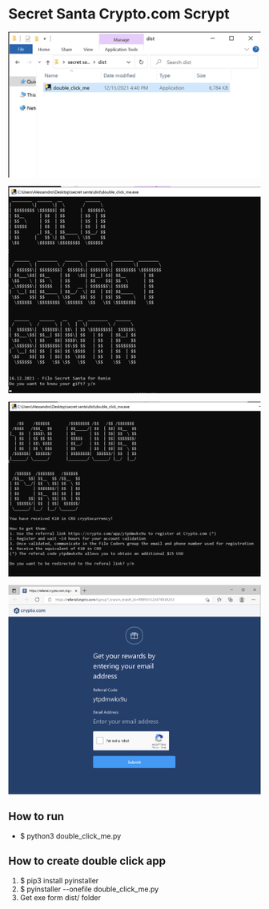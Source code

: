 # Secret Santa Crypto.com Scrypt

![0](https://raw.githubusercontent.com/alessandroiori/secret_santa_crypto_com_script/master/img/0.png)

![1](https://raw.githubusercontent.com/alessandroiori/secret_santa_crypto_com_script/master/img/1.png)

![2](https://raw.githubusercontent.com/alessandroiori/secret_santa_crypto_com_script/master/img/2.png)

![3](https://raw.githubusercontent.com/alessandroiori/secret_santa_crypto_com_script/master/img/3.png)

## How to run
* $ python3 double_click_me.py

## How to create double click app
1. $ pip3 install pyinstaller
2. $ pyinstaller --onefile double_click_me.py
3. Get exe form dist/ folder


